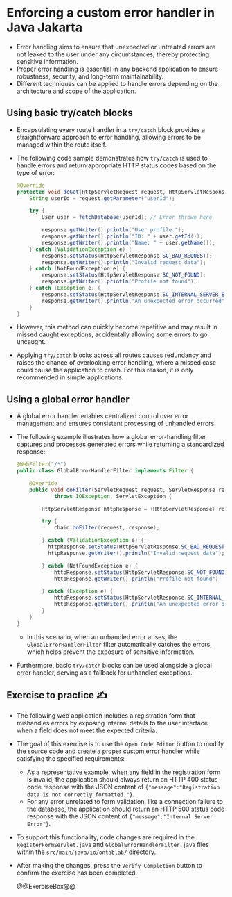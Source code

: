 # Enforcing a custom error handler in Java Jakarta

* Error handling aims to ensure that unexpected or untreated errors are not leaked to the user under any circumstances, thereby protecting sensitive information.
* Proper error handling is essential in any backend application to ensure robustness, security, and long-term maintainability.
* Different techniques can be applied to handle errors depending on the architecture and scope of the application.

## Using basic try/catch blocks

* Encapsulating every route handler in a `try/catch` block provides a straightforward approach to error handling, allowing errors to be managed within the route itself.
* The following code sample demonstrates how `try/catch` is used to handle errors and return appropriate HTTP status codes based on the type of error:

  ```java
  @Override
  protected void doGet(HttpServletRequest request, HttpServletResponse response) throws ServletException, IOException {
      String userId = request.getParameter("userId");

      try {
          User user = fetchDatabase(userId); // Error thrown here

          response.getWriter().println("User profile:");
          response.getWriter().println("ID: " + user.getId());
          response.getWriter().println("Name: " + user.getName());
      } catch (ValidationException e) {
          response.setStatus(HttpServletResponse.SC_BAD_REQUEST);
          response.getWriter().println("Invalid request data");
      } catch (NotFoundException e) {
          response.setStatus(HttpServletResponse.SC_NOT_FOUND);
          response.getWriter().println("Profile not found");
      } catch (Exception e) {
          response.setStatus(HttpServletResponse.SC_INTERNAL_SERVER_ERROR);
          response.getWriter().println("An unexpected error occurred");
      }
  }
  ```

* However, this method can quickly become repetitive and may result in missed caught exceptions, accidentally allowing some errors to go uncaught.
* Applying `try/catch` blocks across all routes causes redundancy and raises the chance of overlooking error handling, where a missed case could cause the application to crash. For this reason, it is only recommended in simple applications.

## Using a global error handler

* A global error handler enables centralized control over error management and ensures consistent processing of unhandled errors.
* The following example illustrates how a global error-handling filter captures and processes generated errors while returning a standardized response:

  ```java
  @WebFilter("/*")
  public class GlobalErrorHandlerFilter implements Filter {

      @Override
      public void doFilter(ServletRequest request, ServletResponse response, FilterChain chain)
              throws IOException, ServletException {

          HttpServletResponse httpResponse = (HttpServletResponse) response;

          try {
              chain.doFilter(request, response);

          } catch (ValidationException e) {
            httpResponse.setStatus(HttpServletResponse.SC_BAD_REQUEST);
            httpResponse.getWriter().println("Invalid request data");

          } catch (NotFoundException e) {
              httpResponse.setStatus(HttpServletResponse.SC_NOT_FOUND);
              httpResponse.getWriter().println("Profile not found");

          } catch (Exception e) {
              httpResponse.setStatus(HttpServletResponse.SC_INTERNAL_SERVER_ERROR);
              httpResponse.getWriter().println("An unexpected error occurred");
          }
      }
  }
  ```

  * In this scenario, when an unhandled error arises, the `GlobalErrorHandlerFilter` filter automatically catches the errors, which helps prevent the exposure of sensitive information.
* Furthermore, basic `try/catch` blocks can be used alongside a global error handler, serving as a fallback for unhandled exceptions.

## Exercise to practice :writing_hand:

* The following web application includes a registration form that mishandles errors by exposing internal details to the user interface when a field does not meet the expected criteria.
* The goal of this exercise is to use the `Open Code Editor` button to modify the source code and create a proper custom error handler while satisfying the specified requirements:
  * As a representative example, when any field in the registration form is invalid, the application should always return an HTTP 400 status code response with the JSON content of `{"message":"Registration data is not correctly formatted."}`.
  * For any error unrelated to form validation, like a connection failure to the database, the application should return an HTTP 500 status code response with the JSON content of `{"message":"Internal Server Error"}`.
* To support this functionality, code changes are required in the `RegisterFormServlet.java` and `GlobalErrorHandlerFilter.java` files within the `src/main/java/io/ontablab/` directory.
* After making the changes, press the `Verify Completion` button to confirm the exercise has been completed.

  @@ExerciseBox@@
